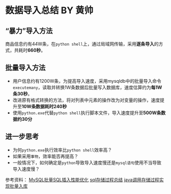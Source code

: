 # 数据导入总结 BY 黄帅

## “暴力”导入方法

商品信息约有44W条，在`python shell`上，通过局域网传输，采用**逐条导入**的方式，共耗时**660秒**。

## 批量导入方法

- 用户信息约有1200W条，为提高导入速度，采用mysqldb中的批量导入命令`executemany`，读取并转换1W条数据后批量写入数据库，速度估算约为**每1W条30秒**。
- 改进原有格式转换的方法，将对列表中元素的操作改为对变量的操作，速度提升至**10W条数据耗时240秒**
- 使用`python.exe`代替`python shell`执行脚本文件，导入速度提升至**500W条数据约30分**

## 进一步思考

- 为何`python.exe`执行效率比`python shell`效率高？
- 如果采用`事物`，效率能否再提高？
- 一般情况下，如何确定是`python`导致导入速度慢还是`mysql语句`使用不当导致导入速度慢？

参考资料：
[MySQL批量SQL插入性能优化](http://blog.csdn.net/xiaoxian8023/article/details/20155429)
[sql存储过程总结](http://blog.chinaunix.net/uid-24929997-id-3080734.html)
[java调用存储过程实现批量入库](http://www.360doc.com/content/11/0322/15/1107705_103532123.shtml)